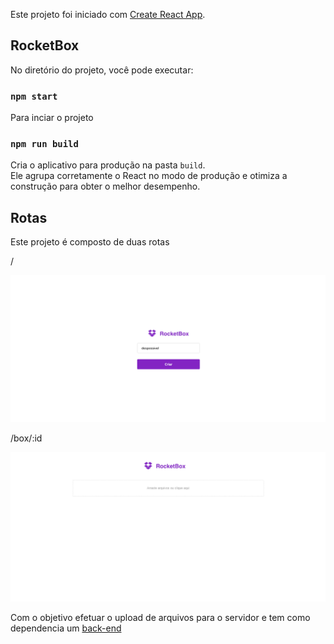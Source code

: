 Este projeto foi iniciado com [Create React App](https://github.com/facebook/create-react-app).

## RocketBox

No diretório do projeto, você pode executar:

### `npm start`
 
Para inciar o projeto


### `npm run build`

Cria o aplicativo para produção na pasta `build`. <br>
Ele agrupa corretamente o React no modo de produção e otimiza a construção para obter o melhor desempenho.

## Rotas

Este projeto é composto de duas rotas

/

![main](./public/mockup/mockup.png)

/box/:id

![box](./public/mockup/mockup2.png)

Com o objetivo efetuar o upload de arquivos para o servidor e tem como dependencia um [back-end](https://github.com/despossivel/upload-back-end)

